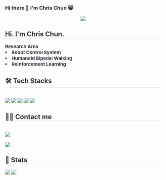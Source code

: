 ### Hi there 👋 I'm Chris Chun 😸

<div align= "center">
     <img src="https://capsule-render.vercel.app/api?type=waving&color=0:edcc72,100:d59f05&height=180&text=Chris%20Chun&animation=&fontColor=ffffff&fontSize=70" />
     </div>
     <div style="text-align: left;"> 
     <h2 style="border-bottom: 1px solid #d8dee4; color: #282d33;"> Hi. I'm Chris Chun. </h2>  
     <div style="font-weight: 700; font-size: 15px; text-align: left; color: #282d33;"> Research Area</li><li> Robot Control System</li><li> Humanoid Bipedal Walking</li><li> Reinforcement Learning </div> 
     </div>
     <div style="text-align: left;">
     <h2 style="border-bottom: 1px solid #d8dee4; color: #282d33;"> 🛠️ Tech Stacks </h2> <br> 
     <div style="margin: ; text-align: left;" "text-align: left;"> <img src="https://img.shields.io/badge/C-A8B9CC?style=flat&logo=C&logoColor=white">
           <img src="https://img.shields.io/badge/C++-00599C?style=flat&logo=C%2B%2B&logoColor=white">
           <img src="https://img.shields.io/badge/Github-181717?style=flat&logo=Github&logoColor=white">
           <img src="https://img.shields.io/badge/Linux-FCC624?style=flat&logo=Linux&logoColor=white">
           <img src="https://img.shields.io/badge/Python-3776AB?style=flat&logo=Python&logoColor=white">
           <br/></div>
     </div>
     <div style="text-align: left;">
     <h2 style="border-bottom: 1px solid #d8dee4; color: #282d33;"> 🧑‍💻 Contact me </h2> <br> 
     <div style="text-align: left;"> <a href=https://www.instagram.com/chris_chun_yh> <img src="https://img.shields.io/badge/Instagram-E4405F?style=flat&logo=Instagram&logoColor=white&link=https://www.instagram.com/chris_chun_yh"> </a>
          <a href=mailto:arirang2067@gmail.com> </a>
           </div>  <br> 
     <div style="text-align: left;"> <a href="https://hits.seeyoufarm.com"> <img src="https://github-readme-stats.vercel.app/api?username=arirang2067&show_icons=true&count_private=true&show_private=true&bg_color=180,00000000,&title_color=000000&text_color=000000"
    /></a>
        </div> 
     </div>
     <div style="text-align: left;"> 
     <h2 style="border-bottom: 1px solid #d8dee4; color: #282d33;"> 🏅 Stats </h2> <div style="text-align: left;"> <img src="https://github-readme-stats.vercel.app/api?username=arirang2067&count_private=true&bg_color=180,00000000,&title_color=000000&text_color=000000"
          /> <img src="https://github-readme-stats.vercel.app/api/top-langs/?username=arirang2067&layout=compact&show_private=true&bg_color=180,00000000,&title_color=000000&text_color=000000"
/> </div> 
     </div>
    

